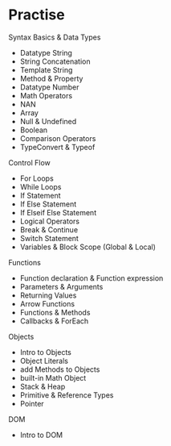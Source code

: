 # Practise

Syntax Basics & Data Types
  - Datatype String
  - String Concatenation
  - Template String
  - Method & Property
  - Datatype Number 
  - Math Operators
  - NAN
  - Array
  - Null & Undefined
  - Boolean 
  - Comparison Operators
  - TypeConvert & Typeof 

	
Control Flow
  - For Loops 
  - While Loops
  - If Statement
  - If Else Statement
  - If Elseif Else Statement
  - Logical Operators 
  - Break & Continue 
  - Switch Statement
  - Variables & Block Scope (Global & Local)
	
	
Functions
 - Function declaration & Function expression 
 - Parameters & Arguments
 - Returning Values 
 - Arrow Functions
 - Functions & Methods 
 - Callbacks & ForEach


Objects
 - Intro to Objects 
 - Object Literals
 - add Methods to Objects
 - built-in Math Object
 - Stack & Heap 
 - Primitive & Reference Types
 - Pointer
 
 
 
DOM
 - Intro to DOM

